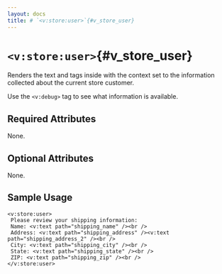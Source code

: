 ```yaml
---
layout: docs
title: # `<v:store:user>`{#v_store_user}
---
```


# `<v:store:user>`{#v_store_user}

Renders the text and tags inside with the context set to the information
collected about the current store customer.

Use the `<v:debug>` tag to see what information is available.

## Required Attributes

None.

## Optional Attributes

None.

## Sample Usage

    <v:store:user>
     Please review your shipping information:
     Name: <v:text path="shipping_name" /><br />
     Address: <v:text path="shipping_address" /><v:text path="shipping_address_2" /><br />
     City: <v:text path="shipping_city" /><br />
     State: <v:text path="shipping_state" /><br />
     ZIP: <v:text path="shipping_zip" /><br />
    </v:store:user>
